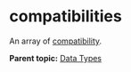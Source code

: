 # compatibilities

An array of [compatibility](r_compatibility.md#).

**Parent topic:** [Data Types](../data_types/c_data_types.md)

